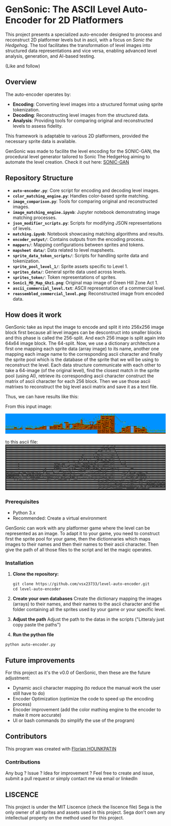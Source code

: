 #  GenSonic: The ASCII Level Auto-Encoder for 2D Platformers

This project presents a specialized auto-encoder designed to process and reconstruct 2D platformer levels but in ascii, with a focus on *Sonic the Hedgehog*. The tool facilitates the transformation of level images into structured data representations and vice versa, enabling advanced level analysis, generation, and AI-based testing.

(Like and follow)

## Overview

The auto-encoder operates by:

- **Encoding**: Converting level images into a structured format using sprite tokenization.
- **Decoding**: Reconstructing level images from the structured data.
- **Analysis**: Providing tools for comparing original and reconstructed levels to assess fidelity.

This framework is adaptable to various 2D platformers, provided the necessary sprite data is available.

GenSonic was made to facilite the level encoding for the SONIC-GAN, the procedural level generator tailored to Sonic The HedgeHog aiming to automate the level creation. Check it out here: [SONIC-GAN](https://github.com/vsx23733/SONIC-GAN)

## Repository Structure

- **`auto-encoder.py`**: Core script for encoding and decoding level images.
- **`color_matching_engine.py`**: Handles color-based sprite matching.
- **`image_comparison.py`**: Tools for comparing original and reconstructed images.
- **`image_matching_engine.ipynb`**: Jupyter notebook demonstrating image matching processes.
- **`json_modifier_scripts.py`**: Scripts for modifying JSON representations of levels.
- **`matching.ipynb`**: Notebook showcasing matching algorithms and results.
- **`encoder_output/`**: Contains outputs from the encoding process.
- **`mappers/`**: Mapping configurations between sprites and tokens.
- **`mapsheet data/`**: Data related to level mapsheets.
- **`sprite_data_token_scripts/`**: Scripts for handling sprite data and tokenization.
- **`sprite_pool_level_1/`**: Sprite assets specific to Level 1.
- **`sprites_data/`**: General sprite data used across levels.
- **`sprites_token/`**: Token representations of sprites.
- **`Sonic1_MD_Map_Ghz1.png`**: Original map image of Green Hill Zone Act 1.
- **`ascii_commercial_level.txt`**: ASCII representation of a commercial level.
- **`reassembled_commercial_level.png`**: Reconstructed image from encoded data.

## How does it work 

GenSonic take as input the image to encode and split it into 256x256 image block first because all level images can be descontruct into smaller blocks and this phase is called the 256-split. And each 256 image is split again into 64x64 image block. The 64-split. Now, we use a dictionary architecture a first one mapping each sprite data (array image) to its name, another one mapping each image name to the corresponding ascii character and finally the sprite pool which is the database of the sprite that we will be using to reconstruct the level. Each data structure communicate with each other to take a 64-image (of the original level), find the closest match in the sprite pool (using AI), retrieve its corresponding ascii character construct the matrix of ascii character for each 256 block.
Then we use those ascii matrixes to reconstruct the big level ascii matrix and save it as a text file. 

Thus, we can have results like this:

From this input image:

![Original Commercial Level](Sonic1_MD_Map_Ghz1.png)

to this ascii file:
![Encoded commercial Level](ascii_commercial_level.png)


### Prerequisites

- Python 3.x
- Recommended: Create a virtual environment

GenSonic can work with any platformer game where the level can be represented as an image. To adapt it to your game, you need to construct first the sprite pool for your game, then the dictionnaries which maps images to their names and then their names to their ascii character. Then give the path of all those files to the script and let the magic operates. 


### Installation

1. **Clone the repository:**
   ```
   git clone https://github.com/vsx23733/level-auto-encoder.git
   cd level-auto-encoder
   ```

2. **Create your own databases**
Create the dictionary mapping the images (arrays) to their names, and their names to the ascii character and the folder containing all the sprites used by your game or your specific level.

3. **Adjust the path**
Adjust the path to the datas in the scripts ("Litteraly just copy paste the paths")

4. **Run the python file**
```
python auto-encoder.py
```

## Future improvements

For this project as it's the v0.0 of GenSonic, then these are the future adjustment:

- Dynamic ascii character mapping (to reduce the manual work the user still have to do)
- Encoder Optimization (optimize the code to speed up the encoding process)
- Encoder improvement (add the color mathing engine to the encoder to make it more accurate)
- UI or bash commands (to simplify the use of the program)

## Contributors

This program was created with [Florian HOUNKPATIN](https://github.com/Kingflow-23)

### Contributions

Any bug ? Issue ? Idea for improvement ? Feel free to create and issue, submit a pull request or simply contact me via email or linkedIn


## LISCENCE

This project is under the MIT Liscence (check the liscence file)
Sega is the only owner of all sprites and assets used in this project. 
Sega don't own any intellectual property on the method used for this project. 
